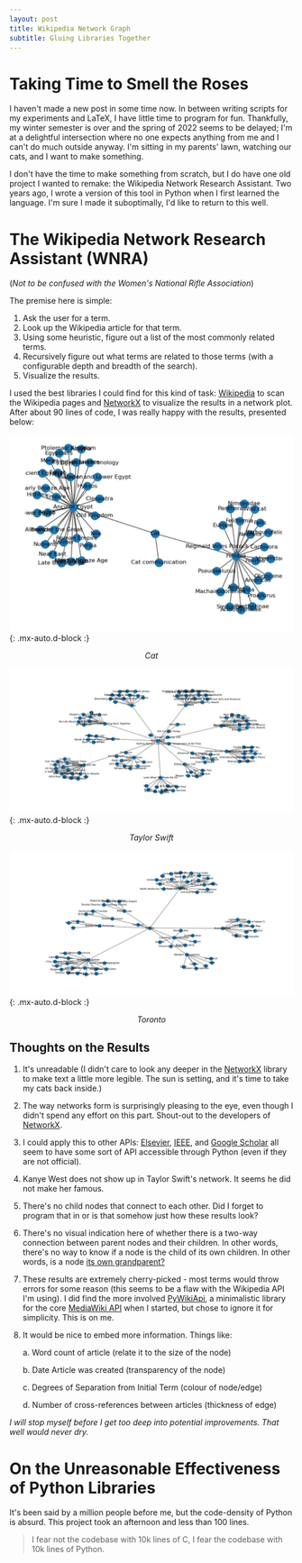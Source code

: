 ```yaml
---
layout: post
title: Wikipedia Network Graph
subtitle: Gluing Libraries Together
---
```


# Taking Time to Smell the Roses

I haven't made a new post in some time now. In between writing scripts for my experiments and LaTeX, I have little time to program for fun. Thankfully, my winter semester is over and the spring of 2022 seems to be delayed; I'm at a delightful intersection where no one expects anything from me and I can't do much outside anyway. I'm sitting in my parents' lawn, watching our cats, and I want to make something.

I don't have the time to make something from scratch, but I do have one old project I wanted to remake: the Wikipedia Network Research Assistant. Two years ago, I wrote a version of this tool in Python when I first learned the language. I'm sure I made it suboptimally, I'd like to return to this well.

# The Wikipedia Network Research Assistant (WNRA)

(*Not to be confused with the Women's National Rifle Association*)

The premise here is simple:

1. Ask the user for a term.
2. Look up the Wikipedia article for that term.
3. Using some heuristic, figure out a list of the most commonly related terms.
4. Recursively figure out what terms are related to those terms (with a configurable depth and breadth of the search).
5. Visualize the results.

I used the best libraries I could find for this kind of task: [Wikipedia](https://github.com/goldsmith/Wikipedia) to scan the Wikipedia pages and [NetworkX](https://networkx.org/) to visualize the results in a network plot. After about 90 lines of code, I was really happy with the results, presented below:

<!-- ![Now that's a lot of latin](..\assets\img\wiki\old\Cactus.webp){: .mx-auto.d-block :}
<figcaption align = "center"><i>Cactus</i></figcaption> -->

![](..\assets\img\wiki\old\cat.webp){: .mx-auto.d-block :}
<figcaption align = "center"><i>Cat</i></figcaption>

<!-- ![](..\assets\img\wiki\old\OmShantiOm.webp){: .mx-auto.d-block :}
<figcaption align = "center"><i>Om Shanti Om</i></figcaption> -->

<!-- ![](..\assets\img\wiki\old\PostMalone.webp){: .mx-auto.d-block :}
<figcaption align = "center"><i>Post Malone</i></figcaption> -->

![](..\assets\img\wiki\old\TaylorSwift.webp){: .mx-auto.d-block :}
<figcaption align = "center"><i>Taylor Swift</i></figcaption>

![](..\assets\img\wiki\old\Toronto.webp){: .mx-auto.d-block :}
<figcaption align = "center"><i>Toronto</i></figcaption>

## Thoughts on the Results

1. It's unreadable (I didn't care to look any deeper in the [NetworkX](https://networkx.org/) library to make text a little more legible. The sun is setting, and it's time to take my cats back inside.)

2. The way networks form is surprisingly pleasing to the eye, even though I didn't spend any effort on this part. Shout-out to the developers of [NetworkX](https://networkx.org/).

3. I could apply this to other APIs: [Elsevier](https://github.com/ElsevierDev/elsapy), [IEEE](https://developer.ieee.org/Python_Software_Development_Kit), and [Google Scholar](https://github.com/scholarly-python-package/scholarly) all seem to have some sort of API accessible through Python (even if they are not official).

4. Kanye West does not show up in Taylor Swift's network. It seems he did not make her famous.

5. There's no child nodes that connect to each other. Did I forget to program that in or is that somehow just how these results look?

6. There's no visual indication here of whether there is a two-way connection between parent nodes and their children. In other words, there's no way to know if a node is the child of its own children. In other words, is a node [its own grandparent?](https://youtu.be/lxL9dl1zR0o?t=75)

7. These results are extremely cherry-picked - most terms would throw errors for some reason (this seems to be a flaw with the Wikipedia API I'm using). I did find the more involved [PyWikiApi](https://github.com/nyurik/pywikiapi), a minimalistic library for the core [MediaWiki API](https://www.mediawiki.org/wiki/API:Main_page) when I started, but chose to ignore it for simplicity. This is on me.

8. It would be nice to embed more information. Things like:

    a. Word count of article (relate it to the size of the node)

    b. Date Article was created (transparency of the node)

    c. Degrees of Separation from Initial Term (colour of node/edge)

    d. Number of cross-references between articles (thickness of edge)

*I will stop myself before I get too deep into potential improvements. That well would never dry.*

# On the Unreasonable Effectiveness of Python Libraries

It's been said by a million people before me, but the code-density of Python is absurd. This project took an afternoon and less than 100 lines.

> I fear not the codebase with 10k lines of C, I fear the codebase with 10k lines of Python.
